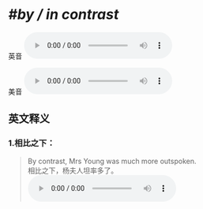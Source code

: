 # ***\#by / in contrast*** 
英音
<audio src="./media/by contrast1_AAC.aac" controls="controls"></audio>

美音
<audio src="./media/by contrast2_AAC.aac" controls="controls"></audio>



  

英文释义
---
### 1.**相比之下：**  

 > By contrast, Mrs Young was much more outspoken.  
 > 相比之下，杨夫人坦率多了。    
<audio src="./media/4-contrast.aac" controls="controls"></audio>


